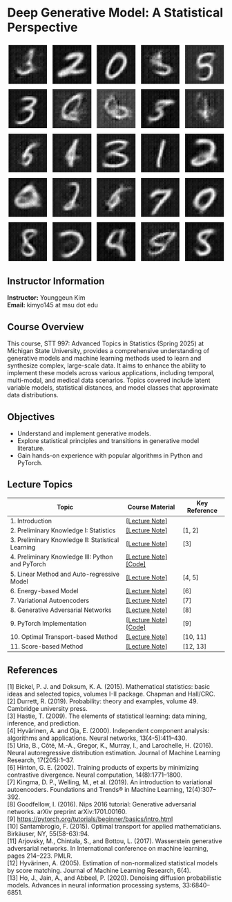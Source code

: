 # Deep Generative Model: A Statistical Perspective

![Caption](https://github.com/kyg0910/-STT997-Deep-Generative-Model/blob/main/fig/thumbnail.jpg)

## Instructor Information
**Instructor:** Younggeun Kim  
**Email:** kimyo145 at msu dot edu  

## Course Overview
This course, STT 997: Advanced Topics in Statistics (Spring 2025) at Michigan State University, provides a comprehensive understanding of generative models and machine learning methods used to learn and synthesize complex, large-scale data. It aims to enhance the ability to implement these models across various applications, including temporal, multi-modal, and medical data scenarios. Topics covered include latent variable models, statistical distances, and model classes that approximate data distributions.

## Objectives
- Understand and implement generative models.
- Explore statistical principles and transitions in generative model literature.
- Gain hands-on experience with popular algorithms in Python and PyTorch.

## Lecture Topics
| Topic                                    | Course Material                | Key Reference                |
|------------------------------------------|---------------------------|---------------------------|
| 1. Introduction                          | [[Lecture Note]](https://github.com/kyg0910/-STT997-Deep-Generative-Model/blob/main/lecture%20notes/1.%20Introduction.pdf)     |     |
| 2. Preliminary Knowledge I: Statistics   | [[Lecture Note]](https://github.com/kyg0910/-STT997-Deep-Generative-Model/blob/main/lecture%20notes/2.%20Preliminary%20Knowledge%20-%20Statistics.pdf)     |  [1, 2]   |
| 3. Preliminary Knowledge II: Statistical Learning | [[Lecture Note]](https://github.com/kyg0910/-STT997-Deep-Generative-Model/blob/main/lecture%20notes/3.%20Preliminary%20Knowledge%20-%20Statistical%20Learning.pdf)       |  [3] |
| 4. Preliminary Knowledge III: Python and PyTorch | [[Lecture Note]](https://github.com/kyg0910/-STT997-Deep-Generative-Model/blob/main/lecture%20notes/4.%20Preliminary%20Knowledge%20-%20Python%20and%20PyTorch%20Implementations.pdf) [[Code]](https://github.com/kyg0910/-STT997-Deep-Generative-Model/blob/main/code/IV.%20Preliminary%20Knowledge%20-%20Python%20and%20PyTorch.ipynb) |     |
| 5. Linear Method and Auto-regressive Model  | [[Lecture Note]](https://github.com/kyg0910/-STT997-Deep-Generative-Model/blob/main/lecture%20notes/5.%20Linear%20Method%20and%20Auto-regressive%20Model.pdf) | [4, 5] |
| 6. Energy-based Model                      |  [[Lecture Note]](https://github.com/kyg0910/-STT997-Deep-Generative-Model/blob/main/lecture%20notes/6.%20Energy-based%20Model.pdf) |  [6] |
| 7. Variational Autoencoders                | [[Lecture Note]](https://github.com/kyg0910/-STT997-Deep-Generative-Model/blob/main/lecture%20notes/7.%20Variational%20Autoencoders.pdf) |  [7]   |
| 8. Generative Adversarial Networks  | [[Lecture Note]](https://github.com/kyg0910/-STT997-Deep-Generative-Model/blob/main/lecture%20notes/8.%20Generative%20Adversarial%20Networks.pdf) |  [8]   |
| 9. PyTorch Implementation           | [[Lecture Note]](https://github.com/kyg0910/-STT997-Deep-Generative-Model/blob/main/lecture%20notes/9.%20PyTorch%20Implementation.pdf) [[Code]](https://github.com/kyg0910/-STT997-Deep-Generative-Model/blob/main/code/STT997_VAE_MNIST.ipynb) |  [9]   |
| 10. Optimal Transport-based Method   | [[Lecture Note]](https://github.com/kyg0910/-STT997-Deep-Generative-Model/blob/main/lecture%20notes/10.%20Optimal%20Transport-based%20Method.pdf) |  [10, 11]   |
| 11. Score-based Method                | [[Lecture Note]](https://github.com/kyg0910/-STT997-Deep-Generative-Model/blob/main/lecture%20notes/11.%20Score-based%20Method.pdf) |  [12, 13]   |

## References
[1] Bickel, P. J. and Doksum, K. A. (2015). Mathematical statistics: basic ideas and selected
topics, volumes I-II package. Chapman and Hall/CRC. <br>
[2] Durrett, R. (2019). Probability: theory and examples, volume 49. Cambridge university press. <br>
[3] Hastie, T. (2009). The elements of statistical learning: data mining, inference, and prediction. <br>
[4] Hyvärinen, A. and Oja, E. (2000). Independent component analysis: algorithms and
applications. Neural networks, 13(4-5):411–430. <br>
[5] Uria, B., Côté, M.-A., Gregor, K., Murray, I., and Larochelle, H. (2016). Neural autoregressive
distribution estimation. Journal of Machine Learning Research, 17(205):1–37. <br>
[6] Hinton, G. E. (2002). Training products of experts by minimizing contrastive divergence.
Neural computation, 14(8):1771–1800. <br>
[7] Kingma, D. P., Welling, M., et al. (2019). An introduction to variational autoencoders.
Foundations and Trends® in Machine Learning, 12(4):307–392. <br>
[8] Goodfellow, I. (2016). Nips 2016 tutorial: Generative adversarial networks. arXiv preprint
arXiv:1701.00160. <br>
[9] https://pytorch.org/tutorials/beginner/basics/intro.html <br>
[10] Santambrogio, F. (2015). Optimal transport for applied mathematicians. Birkäuser, NY,
55(58-63):94. <br>
[11] Arjovsky, M., Chintala, S., and Bottou, L. (2017). Wasserstein generative adversarial
networks. In International conference on machine learning, pages 214–223. PMLR. <br>
[12] Hyvärinen, A. (2005). Estimation of non-normalized statistical models by score matching.
Journal of Machine Learning Research, 6(4). <br>
[13] Ho, J., Jain, A., and Abbeel, P. (2020). Denoising diffusion probabilistic models. Advances in
neural information processing systems, 33:6840–6851.



